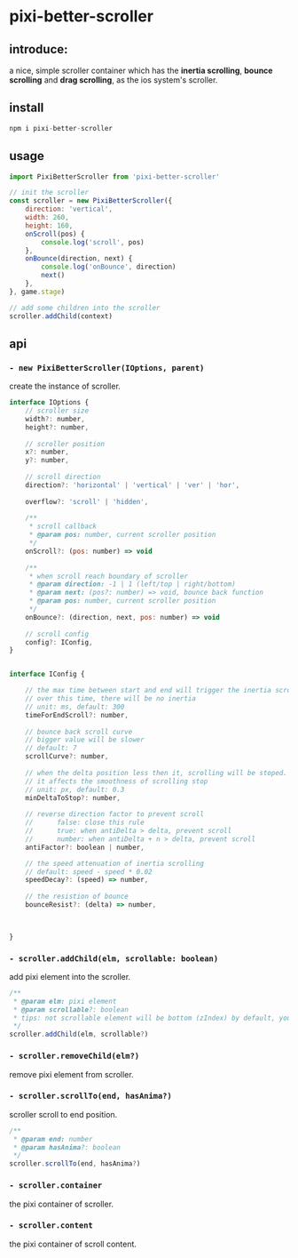 # pixi-better-scroller

## introduce:

a nice, simple scroller container which has the **inertia scrolling**, **bounce scrolling** and **drag scrolling**, as the ios system's scroller.

## install

```js
npm i pixi-better-scroller
```

## usage
    
```js
import PixiBetterScroller from 'pixi-better-scroller'

// init the scroller
const scroller = new PixiBetterScroller({
    direction: 'vertical',
    width: 260,
    height: 160,
    onScroll(pos) {
        console.log('scroll', pos)
    },
    onBounce(direction, next) {
        console.log('onBounce', direction)
        next()
    },
}, game.stage)

// add some children into the scroller
scroller.addChild(context)
```

## api

### `- new PixiBetterScroller(IOptions, parent)`

create the instance of scroller.

```js
interface IOptions {
    // scroller size
    width?: number,
    height?: number,
    
    // scroller position
    x?: number,
    y?: number,
    
    // scroll direction
    direction?: 'horizontal' | 'vertical' | 'ver' | 'hor',
    
    overflow?: 'scroll' | 'hidden',
    
    /**
     * scroll callback
     * @param pos: number, current scroller position
     */
    onScroll?: (pos: number) => void
    
    /**
     * when scroll reach boundary of scroller
     * @param direction: -1 | 1 (left/top | right/bottom)
     * @param next: (pos?: number) => void, bounce back function
     * @param pos: number, current scroller position
     */
    onBounce?: (direction, next, pos: number) => void
    
    // scroll config
    config?: IConfig,
}


interface IConfig {

    // the max time between start and end will trigger the inertia scrolling
    // over this time, there will be no inertia
    // unit: ms, default: 300
    timeForEndScroll?: number,
    
    // bounce back scroll curve
    // bigger value will be slower
    // default: 7
    scrollCurve?: number,
    
    // when the delta position less then it, scrolling will be stoped.
    // it affects the smoothness of scrolling stop
    // unit: px, default: 0.3
    minDeltaToStop?: number,  
    
    // reverse direction factor to prevent scroll
    //      false: close this rule
    //      true: when antiDelta > delta, prevent scroll
    //      number: when antiDelta + n > delta, prevent scroll
    antiFactor?: boolean | number,

    // the speed attenuation of inertia scrolling
    // default: speed - speed * 0.02
    speedDecay?: (speed) => number,
    
    // the resistion of bounce
    bounceResist?: (delta) => number,


    
}
```

### `- scroller.addChild(elm, scrollable: boolean)`

add pixi element into the scroller.

```js
/**
 * @param elm: pixi element
 * @param scrollable?: boolean
 * tips: not scrollable element will be bottom (zIndex) by default, you can set zIndex to up.
 */
scroller.addChild(elm, scrollable?)
```

### `- scroller.removeChild(elm?)`

remove pixi element from scroller.

### `- scroller.scrollTo(end, hasAnima?)`

scroller scroll to end position.

```js
/**
 * @param end: number
 * @param hasAnima?: boolean
 */
scroller.scrollTo(end, hasAnima?)
```

### `- scroller.container`

the pixi container of scroller.

### `- scroller.content`

the pixi container of scroll content.



